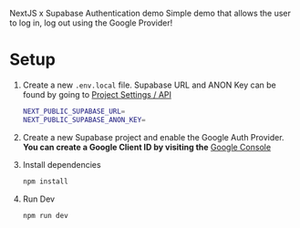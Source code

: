 NextJS x Supabase Authentication demo
Simple demo that allows the user to log in, log out using the Google Provider!

# Setup
1. Create a new `.env.local` file.
    Supabase URL and ANON Key can be found by going to [Project Settings / API](https://supabase.com/dashboard/)

    ```bash
    NEXT_PUBLIC_SUPABASE_URL=
    NEXT_PUBLIC_SUPABASE_ANON_KEY=
    ```

2. Create a new Supabase project and enable the Google Auth Provider. **You can create a Google Client ID by visiting the** [Google Console](https://console.cloud.google.com/)

3. Install dependencies
    ```bash
    npm install
    ```

4. Run Dev 
    ```bash
    npm run dev
    ```